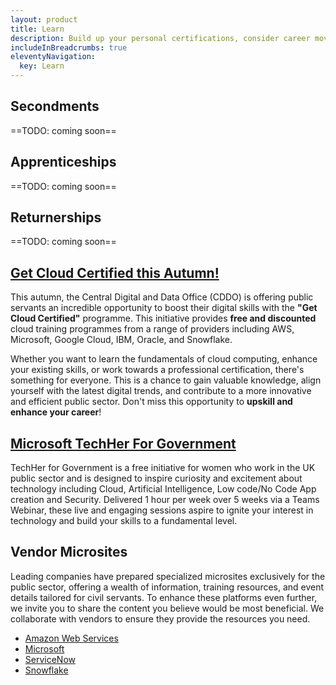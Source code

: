 ```yaml
---
layout: product
title: Learn
description: Build up your personal certifications, consider career moves, or industry placements to get your team cloud ready.
includeInBreadcrumbs: true
eleventyNavigation:
  key: Learn
---
```


## Secondments

==TODO: coming soon==

## Apprenticeships

==TODO: coming soon==

## Returnerships

==TODO: coming soon==

## [Get Cloud Certified this Autumn!](https://digitalpeople.blog.gov.uk/2024/09/17/get-cloud-certified-this-autumn/)

This autumn, the Central Digital and Data Office (CDDO) is offering public servants an incredible opportunity to boost their digital skills with the **"Get Cloud Certified"** programme. This initiative provides **free and discounted** cloud training programmes from a range of providers including AWS, Microsoft, Google Cloud, IBM, Oracle, and Snowflake.

Whether you want to learn the fundamentals of cloud computing, enhance your existing skills, or work towards a professional certification, there's something for everyone. This is a chance to gain valuable knowledge, align yourself with the latest digital trends, and contribute to a more innovative and efficient public sector. Don't miss this opportunity to **upskill and enhance your career**!

## [Microsoft TechHer For Government](https://livesend.microsoft.com/i/Sxo0HY8fobkEVYXmO91aCJGWbbHL5gLHlU0Rgdfi2W5VPzLBCeqlanw___63TdPLUSSIGNTFLhFrsvxkoX8LPLUSSIGNbkKYj3XSc9g8pkdXjFnZdexkvyEfPLUSSIGN6cPLUSSIGNKPLUSSIGNdjity___Tgjf570Yqz1n)

TechHer for Government is a free initiative for women who work in the UK public sector and is designed to inspire curiosity and excitement about technology including Cloud, Artificial Intelligence, Low code/No Code App creation and Security. Delivered 1 hour per week over 5 weeks via a Teams Webinar, these live and engaging sessions aspire to ignite your interest in technology and build your skills to a fundamental level.

## Vendor Microsites

Leading companies have prepared specialized microsites exclusively for the public sector, offering a wealth of information, training resources, and event details tailored for civil servants. To enhance these platforms even further, we invite you to share the content you believe would be most beneficial. We collaborate with vendors to ensure they provide the resources you need.

- [Amazon Web Services](https://aws-experience.com/emea/uki/)
- [Microsoft](https://esi.microsoft.com/landing)
- [ServiceNow](https://your.servicenow.com/uk-government)
- [Snowflake](https://www.snowflake.com/en/solutions/industries/public-sector-uk/)
